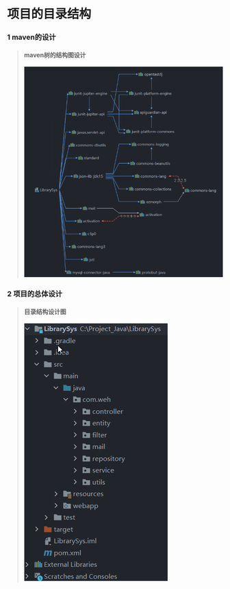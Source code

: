 # 项目的目录结构
### 1 maven的设计
> #### maven树的结构图设计
>![img.png](img.png)

### 2 项目的总体设计
> #### 目录结构设计图
> ![img_1.png](img_1.png)